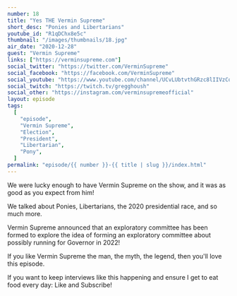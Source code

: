 ```yaml
---
number: 18
title: "Yes THE Vermin Supreme"
short_desc: "Ponies and Libertarians"
youtube_id: "R1qDChx8e5c"
thumbnail: "/images/thumbnails/18.jpg"
air_date: "2020-12-28"
guest: "Vermin Supreme"
links: ["https://verminsupreme.com"]
social_twitter: "https://twitter.com/VerminSupreme"
social_facebook: "https://facebook.com/VerminSupreme"
social_youtube: "https://www.youtube.com/channel/UCvLUbtvthGRzc8lIIVzCqTg"
social_twitch: "https://twitch.tv/gregghoush"
social_other: "https://instagram.com/verminsupremeofficial"
layout: episode
tags:
  [
	"episode",
	"Vermin Supreme",
	"Election",
	"President",
	"Libertarian",
	"Pony",
  ]
permalink: "episode/{{ number }}-{{ title | slug }}/index.html"
---
```


We were lucky enough to have Vermin Supreme on the show, and it was as good as you expect from him!

We talked about Ponies, Libertarians, the 2020 presidential race, and so much more.

Vermin Supreme announced that an exploratory committee has been formed to explore the idea of forming an exploratory committee about possibly running for Governor in 2022!

If you like Vermin Supreme the man, the myth, the legend, then you'll love this episode.

If you want to keep interviews like this happening and ensure I get to eat food every day: Like and Subscribe!
